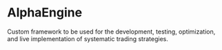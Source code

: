 # AlphaEngine
Custom framework to be used for the development, testing, optimization, and live implementation of systematic trading strategies.
